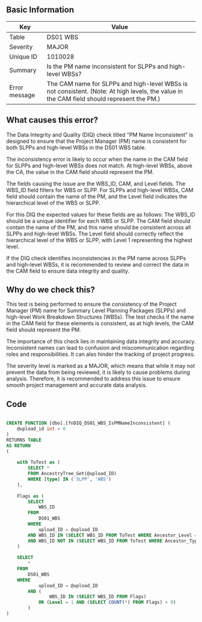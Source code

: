 ## Basic Information
| Key         | Value          |
|-------------|----------------|
| Table       | DS01 WBS |
| Severity    | MAJOR |
| Unique ID   | 1010028   |
| Summary     | Is the PM name inconsistent for SLPPs and high-level WBSs? |
| Error message | The CAM name for SLPPs and high-level WBSs is not consistent. (Note: At high levels, the value in the CAM field should represent the PM.) |

## What causes this error?

The Data Integrity and Quality (DIQ) check titled "PM Name Inconsistent" is designed to ensure that the Project Manager (PM) name is consistent for both SLPPs and high-level WBSs in the DS01 WBS table. 

The inconsistency error is likely to occur when the name in the CAM field for SLPPs and high-level WBSs does not match. At high-level WBSs, above the CA, the value in the CAM field should represent the PM. 

The fields causing the issue are the WBS_ID, CAM, and Level fields. The WBS_ID field filters for WBS or SLPP. For SLPPs and high-level WBSs, CAM field should contain the name of the PM, and the Level field indicates the hierarchical level of the WBS or SLPP.

For this DIQ the expected values for these fields are as follows: The WBS_ID should be a unique identifier for each WBS or SLPP. The CAM field should contain the name of the PM, and this name should be consistent across all SLPPs and high-level WBSs. The Level field should correctly reflect the hierarchical level of the WBS or SLPP, with Level 1 representing the highest level.

If the DIQ check identifies inconsistencies in the PM name across SLPPs and high-level WBSs, it is recommended to review and correct the data in the CAM field to ensure data integrity and quality.
## Why do we check this?

This test is being performed to ensure the consistency of the Project Manager (PM) name for Summary Level Planning Packages (SLPPs) and high-level Work Breakdown Structures (WBSs). The test checks if the name in the CAM field for these elements is consistent, as at high levels, the CAM field should represent the PM. 

The importance of this check lies in maintaining data integrity and accuracy. Inconsistent names can lead to confusion and miscommunication regarding roles and responsibilities. It can also hinder the tracking of project progress. 

The severity level is marked as a MAJOR, which means that while it may not prevent the data from being reviewed, it is likely to cause problems during analysis. Therefore, it is recommended to address this issue to ensure smooth project management and accurate data analysis.
## Code

```sql

CREATE FUNCTION [dbo].[fnDIQ_DS01_WBS_IsPMNameInconsistent] (
	@upload_id int = 0
)
RETURNS TABLE
AS RETURN
(
	
	with ToTest as (
		SELECT *
		FROM AncestryTree_Get(@upload_ID)
		WHERE [type] IN ('SLPP', 'WBS')
	), 
	
	Flags as (
		SELECT 
			WBS_ID
		FROM
			DS01_WBS
		WHERE
			upload_ID = @upload_ID
		AND WBS_ID IN (SELECT WBS_ID FROM ToTest WHERE Ancestor_Level = 1 AND CAM <> Ancestor_CAM)
		AND WBS_ID NOT IN (SELECT WBS_ID FROM ToTest WHERE Ancestor_Type = 'CA' AND [type] = 'WBS')
	)
	
	SELECT 
		*
	FROM
		DS01_WBS
	WHERE
			upload_ID = @upload_ID
		AND (
				WBS_ID IN (SELECT WBS_ID FROM Flags)
			OR (Level = 1 AND (SELECT COUNT(*) FROM Flags) > 0)
		)
)
```

